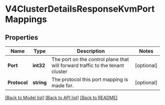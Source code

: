 # V4ClusterDetailsResponseKvmPortMappings

## Properties

Name | Type | Description | Notes
------------ | ------------- | ------------- | -------------
**Port** | **int32** | The port on the control plane that will forward traffic to the tenant cluster  | [optional] 
**Protocol** | **string** | The protocol this port mapping is made for.  | [optional] 

[[Back to Model list]](../README.md#documentation-for-models) [[Back to API list]](../README.md#documentation-for-api-endpoints) [[Back to README]](../README.md)


